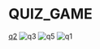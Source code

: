 # QUIZ_GAME

[q2](https://user-images.githubusercontent.com/91515978/143604377-c1b9198c-ee12-469d-ad37-1b720bb95a62.png)
![q3](https://user-images.githubusercontent.com/91515978/143604382-6fbf6467-4267-49ca-9e6c-553f7c0ef98f.png)
![q5](https://user-images.githubusercontent.com/91515978/143604384-882041c2-e4f9-4742-9436-d4c13b929203.png)
![q1](https://user-images.githubusercontent.com/91515978/143604387-e28ffc32-7843-48fd-a00d-b96d14693d80.png)
